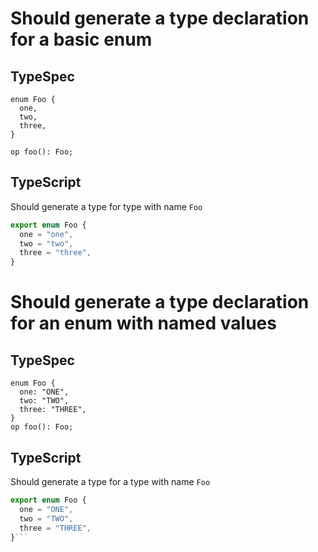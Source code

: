 # Should generate a type declaration for a basic enum

## TypeSpec

```tsp
enum Foo {
  one,
  two,
  three,
}

op foo(): Foo;
```

## TypeScript

Should generate a type for type with name `Foo`

```ts src/models/models.ts
export enum Foo {
  one = "one",
  two = "two",
  three = "three",
}
```

# Should generate a type declaration for an enum with named values

## TypeSpec

```tsp
enum Foo {
  one: "ONE",
  two: "TWO",
  three: "THREE",
}
op foo(): Foo;
```

## TypeScript

Should generate a type for a type with name `Foo`

````ts src/models/models.ts
export enum Foo {
  one = "ONE",
  two = "TWO",
  three = "THREE",
}```
````
